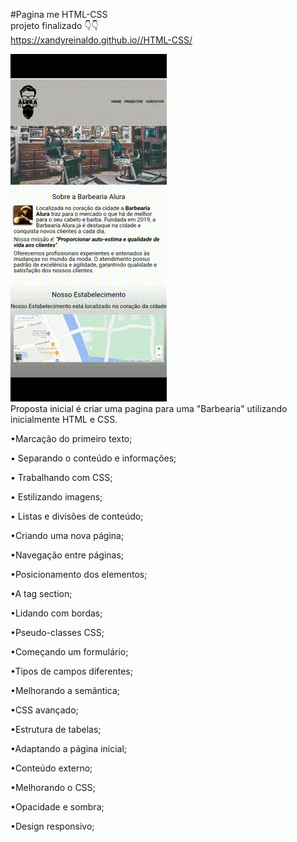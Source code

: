 #Pagina me HTML-CSS
<br>
projeto finalizado 
👇👇
<br>
https://xandyreinaldo.github.io//HTML-CSS/
<br>

![](https://github.com/xandyreinaldo/HTML-CSS/blob/main/image/apresentacao.gif)
<br>
Proposta inicial é criar uma pagina para uma "Barbearia" utilizando inicialmente HTML e CSS.

•Marcação do primeiro texto;

•	Separando o conteúdo e informações;

•	Trabalhando com CSS;

•	Estilizando imagens;

•	Listas e divisões de conteúdo;

•Criando uma nova página;

•Navegação entre páginas;

•Posicionamento dos elementos;

•A tag section;

•Lidando com bordas;

•Pseudo-classes CSS;

•Começando um formulário;

•Tipos de campos diferentes;

•Melhorando a semântica;

•CSS avançado;

•Estrutura de tabelas;

•Adaptando a página inicial;

•Conteúdo externo;

•Melhorando o CSS;

•Opacidade e sombra;

•Design responsivo;

